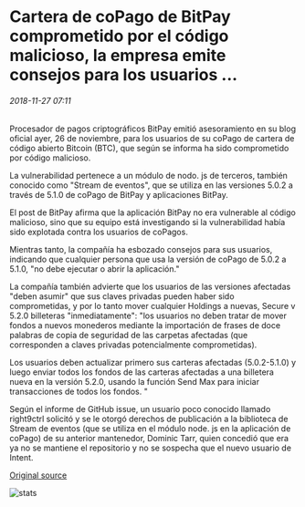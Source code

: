 # Cartera de coPago de BitPay comprometido por el código malicioso, la empresa emite consejos para los usuarios ...

###### 2018-11-27 07:11

Procesador de pagos criptográficos BitPay emitió asesoramiento en su blog oficial ayer, 26 de noviembre, para los usuarios de su coPago de cartera de código abierto Bitcoin (BTC), que según se informa ha sido comprometido por código malicioso.

La vulnerabilidad pertenece a un módulo de nodo. js de terceros, también conocido como "Stream de eventos", que se utiliza en las versiones 5.0.2 a través de 5.1.0 de coPago de BitPay y aplicaciones BitPay.

El post de BitPay afirma que la aplicación BitPay no era vulnerable al código malicioso, sino que su equipo está investigando si la vulnerabilidad había sido explotada contra los usuarios de coPagos.

Mientras tanto, la compañía ha esbozado consejos para sus usuarios, indicando que cualquier persona que usa la versión de coPago de 5.0.2 a 5.1.0, "no debe ejecutar o abrir la aplicación."

La compañía también advierte que los usuarios de las versiones afectadas "deben asumir" que sus claves privadas pueden haber sido comprometidas, y por lo tanto mover cualquier Holdings a nuevas, Secure v 5.2.0 billeteras "inmediatamente": "los usuarios no deben tratar de mover fondos a nuevos monederos mediante la importación de frases de doce palabras de copia de seguridad de las carpetas afectadas (que corresponden a claves privadas potencialmente comprometidas).

Los usuarios deben actualizar primero sus carteras afectadas (5.0.2-5.1.0) y luego enviar todos los fondos de las carteras afectadas a una billetera nueva en la versión 5.2.0, usando la función Send Max para iniciar transacciones de todos los fondos. "

Según el informe de GitHub issue, un usuario poco conocido llamado right9ctrl solicitó y se le otorgó derechos de publicación a la biblioteca de Stream de eventos (que se utiliza en el módulo node. js en la aplicación de coPago) de su anterior mantenedor, Dominic Tarr, quien concedió que era ya no se mantiene el repositorio y no se sospecha que el nuevo usuario de Intent.

[Original source](https://cointelegraph.com/news/bitpays-copay-wallet-compromised-by-malicious-code-firm-issues-advice-for-users)

![stats](https://c.statcounter.com/11760860/0/a89fa40b/1/ "stats")